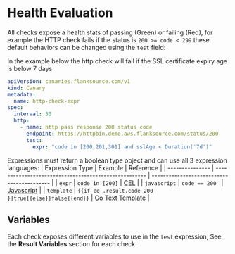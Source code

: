 # Health Evaluation

All checks expose a health stats of passing (Green) or failing (Red),  for example the HTTP check fails if the status is `200 >= code < 299`
these default behaviors can be changed using the `test` field:

In the example below the http check will fail if the SSL certificate expiry age is below 7 days

```yaml title=http-check-expr.yaml
apiVersion: canaries.flanksource.com/v1
kind: Canary
metadata:
  name: http-check-expr
spec:
  interval: 30
  http:
    - name: http pass response 200 status code
      endpoint: https://httpbin.demo.aws.flanksource.com/status/200
      test:
        expr: "code in [200,201,301] and sslAge < Duration('7d')"
```

Expressions must return a boolean type object and can use all 3 expression languages:
| Expression Type | Example                                               | Reference                                  |
| --------------- | ----------------------------------------------------- | ------------------------------------------ |
| `expr`          | `code in [200]`                                       | [CEL](/scripting/go-template)              |
| `javascript`    | `code == 200 `                                        | [Javascript](/scripting/javascript)        |
| `template`      | `{{if eq .result.code 200 }}true{{else}}false{{end}}` | [Go Text Template](/scripting/go-template) |



## Variables

Each check exposes different variables to use in the `test` expression, See the **Result Variables** section for each check.

